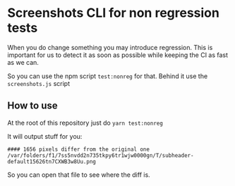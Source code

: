 # Screenshots CLI for non regression tests

When you do change something you may introduce regression.
This is important for us to detect it as soon as possible while keeping the CI as fast as we can.

So you can use the npm script `test:nonreg` for that.
Behind it use the `screenshots.js` script

## How to use

At the root of this repository just do `yarn test:nonreg`

It will output stuff for you:

```
#### 1656 pixels differ from the original one /var/folders/f1/7ss5nvdd2n735tkpy6tr1wjw0000gn/T/subheader-default15626tn7CXWB3w8Uu.png
```

So you can open that file to see where the diff is.

